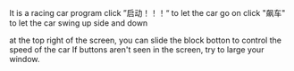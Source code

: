 It is a racing car program
click ”启动！！！“ to let the car go on
click "飙车" to let the car swing up side and down

at the top right of the screen, you can slide the block botton to control the speed of the car
If buttons aren't seen in the screen, try to large your window.
